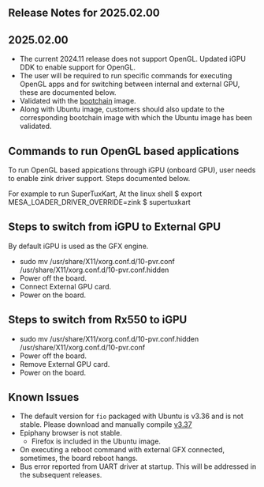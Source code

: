 ## Release Notes for 2025.02.00

## 2025.02.00

- The current 2024.11 release does not support OpenGL. Updated iGPU DDK to enable support for OpenGL.
- The user will be required to run specific commands for executing OpenGL apps and for switching between internal and external GPU, these are documented below.
- Validated with the [bootchain](https://github.com/sifive/freedom-u-sdk/releases/download/2024.11.00-HFP550/bootloader_ddr5_secboot.bin) image.
- Along with Ubuntu image, customers should also update to the corresponding bootchain image with which the Ubuntu image has been validated.

## Commands to run OpenGL based applications

To run OpenGL based appications through iGPU (onboard GPU), user needs to enable zink driver support. Steps documented below.

For example to run SuperTuxKart, At the linux shell
$ export MESA_LOADER_DRIVER_OVERRIDE=zink
$ supertuxkart

## Steps to switch from iGPU to External GPU

By default iGPU is used as the GFX engine.

- sudo mv /usr/share/X11/xorg.conf.d/10-pvr.conf /usr/share/X11/xorg.conf.d/10-pvr.conf.hidden
- Power off the board.
- Connect External GPU card.
- Power on the board.

## Steps to switch from Rx550 to iGPU

- sudo mv /usr/share/X11/xorg.conf.d/10-pvr.conf.hidden /usr/share/X11/xorg.conf.d/10-pvr.conf
- Power off the board.
- Remove External GPU card.
- Power on the board.

## Known Issues

- The default version for `fio` packaged with Ubuntu is v3.36 and is not stable. Please download and manually compile [v3.37](https://github.com/axboe/fio/releases/tag/fio-3.37)
- Epiphany browser is not stable.
  - Firefox is included in the Ubuntu image.
- On executing a reboot command with external GFX connected, sometimes, the board reboot hangs.
- Bus error reported from UART driver at startup. This will be addressed in the subsequent releases.
